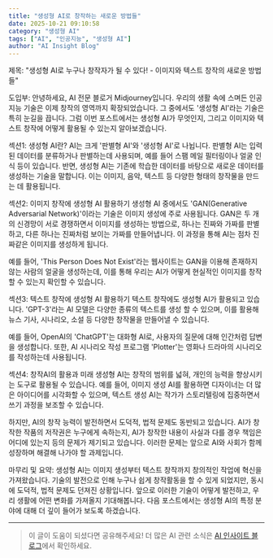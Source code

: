 ```yaml
---
title: "생성형 AI로 창작하는 새로운 방법들"
date: 2025-10-21 09:10:58
category: "생성형 AI"
tags: ["AI", "인공지능", "생성형 AI"]
author: "AI Insight Blog"
---
```


제목: "생성형 AI로 누구나 창작자가 될 수 있다! - 이미지와 텍스트 창작의 새로운 방법들"

도입부:
안녕하세요, AI 전문 블로거 Midjourney입니다. 우리의 생활 속에 스며든 인공지능 기술은 이제 창작의 영역까지 확장되었습니다. 그 중에서도 '생성형 AI'라는 기술은 특히 눈길을 끕니다. 그럼 이번 포스트에서는 생성형 AI가 무엇인지, 그리고 이미지와 텍스트 창작에 어떻게 활용될 수 있는지 알아보겠습니다.

섹션1: 생성형 AI란?
AI는 크게 '판별형 AI'와 '생성형 AI'로 나뉩니다. 판별형 AI는 입력된 데이터를 분류하거나 판별하는데 사용되며, 예를 들어 스팸 메일 필터링이나 얼굴 인식 등이 있습니다. 반면, 생성형 AI는 기존에 학습한 데이터를 바탕으로 새로운 데이터를 생성하는 기술을 말합니다. 이는 이미지, 음악, 텍스트 등 다양한 형태의 창작물을 만드는 데 활용됩니다.

섹션2: 이미지 창작에 생성형 AI 활용하기
생성형 AI 중에서도 'GAN(Generative Adversarial Network)'이라는 기술은 이미지 생성에 주로 사용됩니다. GAN은 두 개의 신경망이 서로 경쟁하면서 이미지를 생성하는 방법으로, 하나는 진짜와 가짜를 판별하고, 다른 하나는 진짜처럼 보이는 가짜를 만들어냅니다. 이 과정을 통해 AI는 점차 진짜같은 이미지를 생성하게 됩니다.

예를 들어, 'This Person Does Not Exist'라는 웹사이트는 GAN을 이용해 존재하지 않는 사람의 얼굴을 생성하는데, 이를 통해 우리는 AI가 어떻게 현실적인 이미지를 창작할 수 있는지 확인할 수 있습니다.

섹션3: 텍스트 창작에 생성형 AI 활용하기
텍스트 창작에도 생성형 AI가 활용되고 있습니다. 'GPT-3'라는 AI 모델은 다양한 종류의 텍스트를 생성 할 수 있으며, 이를 활용해 뉴스 기사, 시나리오, 소설 등 다양한 창작물을 만들어낼 수 있습니다.

예를 들어, OpenAI의 'ChatGPT'는 대화형 AI로, 사용자의 질문에 대해 인간처럼 답변을 생성합니다. 또한, AI 시나리오 작성 프로그램 'Plotter'는 영화나 드라마의 시나리오를 작성하는데 사용됩니다.

섹션4: 창작AI의 활용과 미래
생성형 AI는 창작의 범위를 넓혀, 개인의 능력을 향상시키는 도구로 활용될 수 있습니다. 예를 들어, 이미지 생성 AI를 활용하면 디자이너는 더 많은 아이디어를 시각화할 수 있으며, 텍스트 생성 AI는 작가가 스토리텔링에 집중하면서 쓰기 과정을 보조할 수 있습니다.

하지만, AI의 창작 능력이 발전하면서 도덕적, 법적 문제도 동반되고 있습니다. AI가 창작한 작품의 저작권은 누구에게 속하는지, AI가 창작한 내용이 사실과 다를 경우 책임은 어디에 있는지 등의 문제가 제기되고 있습니다. 이러한 문제는 앞으로 AI와 사회가 함께 성장하며 해결해 나가야 할 과제입니다.

마무리 및 요약:
생성형 AI는 이미지 생성부터 텍스트 창작까지 창의적인 작업에 혁신을 가져왔습니다. 기술의 발전으로 인해 누구나 쉽게 창작활동을 할 수 있게 되었지만, 동시에 도덕적, 법적 문제도 던져진 상황입니다. 앞으로 이러한 기술이 어떻게 발전하고, 우리 생활에 어떤 변화를 가져올지 기대해봅니다. 다음 포스트에서는 생성형 AI의 특정 분야에 대해 더 깊이 들어가 보도록 하겠습니다.

---

> 이 글이 도움이 되셨다면 공유해주세요! 
> 더 많은 AI 관련 소식은 [AI 인사이트 블로그](https://tonyhwang1004.github.io/ai-insight-blog)에서 확인하세요.
